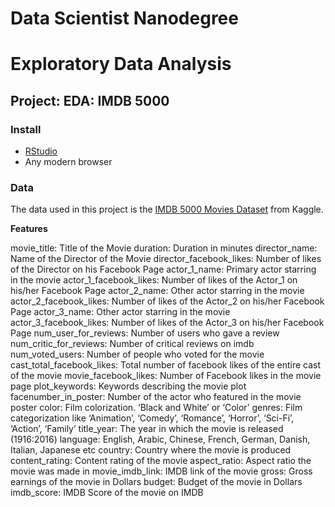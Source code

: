 # Data Scientist Nanodegree
# Exploratory Data Analysis
## Project: EDA: IMDB 5000

### Install
- [RStudio](https://www.rstudio.com/products/rstudio/download/)
- Any modern browser

### Data
The data used in this project is the [IMDB 5000 Movies Dataset](https://www.kaggle.com/carolzhangdc/imdb-5000-movie-dataset) from Kaggle.

**Features**

  movie_title: Title of the Movie
  duration: Duration in minutes
  director_name: Name of the Director of the Movie
  director_facebook_likes: Number of likes of the Director on his Facebook Page
  actor_1_name: Primary actor starring in the movie
  actor_1_facebook_likes: Number of likes of the Actor_1 on his/her Facebook Page
  actor_2_name: Other actor starring in the movie
  actor_2_facebook_likes: Number of likes of the Actor_2 on his/her Facebook Page
  actor_3_name: Other actor starring in the movie
  actor_3_facebook_likes: Number of likes of the Actor_3 on his/her Facebook Page
  num_user_for_reviews: Number of users who gave a review
  num_critic_for_reviews: Number of critical reviews on imdb
  num_voted_users: Number of people who voted for the movie
  cast_total_facebook_likes: Total number of facebook likes of the entire cast of the movie
  movie_facebook_likes: Number of Facebook likes in the movie page
  plot_keywords: Keywords describing the movie plot
  facenumber_in_poster: Number of the actor who featured in the movie poster
  color: Film colorization. ‘Black and White’ or ‘Color’
  genres: Film categorization like ‘Animation’, ‘Comedy’, ‘Romance’, ‘Horror’, ‘Sci-Fi’, ‘Action’, ‘Family’
  title_year: The year in which the movie is released (1916:2016)
  language: English, Arabic, Chinese, French, German, Danish, Italian, Japanese etc
  country: Country where the movie is produced
  content_rating: Content rating of the movie
  aspect_ratio: Aspect ratio the movie was made in
  movie_imdb_link: IMDB link of the movie
  gross: Gross earnings of the movie in Dollars
  budget: Budget of the movie in Dollars
  imdb_score: IMDB Score of the movie on IMDB
